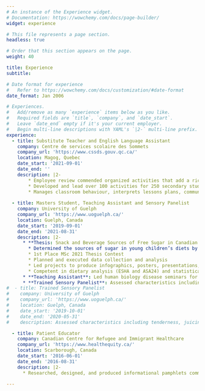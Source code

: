 ```yaml
---
# An instance of the Experience widget.
# Documentation: https://wowchemy.com/docs/page-builder/
widget: experience

# This file represents a page section.
headless: true

# Order that this section appears on the page.
weight: 40

title: Experience
subtitle:

# Date format for experience
#   Refer to https://wowchemy.com/docs/customization/#date-format
date_format: Jan 2006

# Experiences.
#   Add/remove as many `experience` items below as you like.
#   Required fields are `title`, `company`, and `date_start`.
#   Leave `date_end` empty if it's your current employer.
#   Begin multi-line descriptions with YAML's `|2-` multi-line prefix.
experience:
  - title: Substitute Teacher and English Language Assistant
    company: Centre de services scolaire des Sommets
    company_url: 'https://www.cssds.gouv.qc.ca/'
    location: Magog, Quebec
    date_start: '2021-09-01'
    date_end: ''
    description: |2-
        * Employee review commended organized activities that add a rich cultural perspective, punctuality, and ability to quickly make connections with students and colleagues
        * Developed and lead over 100 activities for 250 secondary students from 12 to 18 years of age
        * Manages classroom behaviour, interprets lessons plans, communicates lesson outcome to regular teacher 
    
  - title: Masters Student, Teaching Assistant and Sensory Panelist
    company: University of Guelph
    company_url: 'https://www.uoguelph.ca/'
    location: Guelph, Canada
    date_start: '2019-09-01'
    date_end: '2021-08-31'
    description: |2-
      * **Thesis: Snack and Beverage Sources of Free Sugar in Canadian Preschool-aged Children**
        * Determined the sources of sugar in young children’s diets by leveraging a research group of 300 families (Guelph Family Health Study). PI: Dr. David W.L. Ma
        * 1st Place MSc 2021 Thesis Contest
        * Planned and executed data collection and analysis
        * Led projects to produce infographics, posters, presentations, and manuscripts
        * Competent in dietary analysis (ESHA and ASA24) and statistical software (Microsoft Suite and SAS)
      * **Teaching Assistant**: Led human biology disease seminars for 180 students, graded assignments, and held office hours. Known for maturity, enthusiasm, and teaching techniques 
      * **Trained Sensory Panelist**: Assessed characteristics including tenderness, juiciness, beef aroma, and putridness of beef in a trained sensory panel
#  - title: Trained Sensory Panelist
#    company: University of Guelph
#    company_url: 'https://www.uoguelph.ca/'
#    location: Guelph, Canada
#    date_start: '2019-10-01'
#    date_end: '2020-05-31'
#    description: Assessed characteristics including tenderness, juiciness, beef aroma, and putridness of beef

  - title: Patient Educator
    company: Canadian Centre for Refugee and Immigrant Healthcare
    company_url: 'https://www.healthequity.ca/'
    location: Scarborough, Canada
    date_start: '2016-06-01'
    date_end: '2016-08-31'
    description: |2-
      * Researched, designed, and produced informational pamphlets communicating diabetes and mental health resources available to uninsured individuals in Toronto
    
---
```

